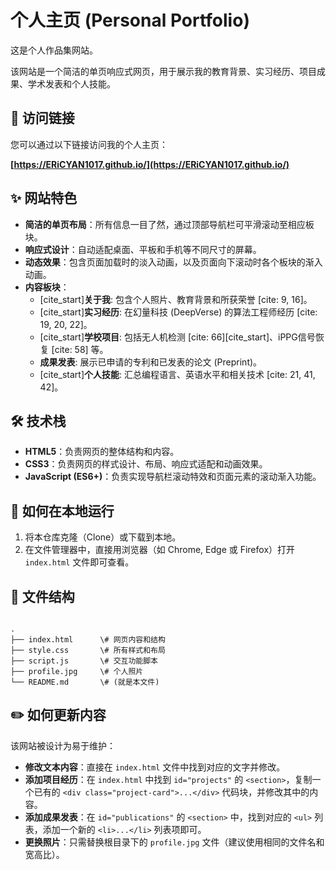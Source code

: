 # 个人主页 (Personal Portfolio)

这是个人作品集网站。

该网站是一个简洁的单页响应式网页，用于展示我的教育背景、实习经历、项目成果、学术发表和个人技能。

## 🚀 访问链接

您可以通过以下链接访问我的个人主页：

**[https://ERiCYAN1017.github.io/](https://ERiCYAN1017.github.io/)**

## ✨ 网站特色

* **简洁的单页布局**：所有信息一目了然，通过顶部导航栏可平滑滚动至相应板块。
* **响应式设计**：自动适配桌面、平板和手机等不同尺寸的屏幕。
* **动态效果**：包含页面加载时的淡入动画，以及页面向下滚动时各个板块的渐入动画。
* **内容板块**：
    * [cite_start]**关于我**: 包含个人照片、教育背景和所获荣誉 [cite: 9, 16]。
    * [cite_start]**实习经历**: 在幻量科技 (DeepVerse) 的算法工程师经历 [cite: 19, 20, 22]。
    * [cite_start]**学校项目**: 包括无人机检测 [cite: 66][cite_start]、iPPG信号恢复 [cite: 58] 等。
    * **成果发表**: 展示已申请的专利和已发表的论文 (Preprint)。
    * [cite_start]**个人技能**: 汇总编程语言、英语水平和相关技术 [cite: 21, 41, 42]。

## 🛠️ 技术栈

* **HTML5**：负责网页的整体结构和内容。
* **CSS3**：负责网页的样式设计、布局、响应式适配和动画效果。
* **JavaScript (ES6+)**：负责实现导航栏滚动特效和页面元素的滚动渐入功能。

## 📂 如何在本地运行

1.  将本仓库克隆（Clone）或下载到本地。
2.  在文件管理器中，直接用浏览器（如 Chrome, Edge 或 Firefox）打开 `index.html` 文件即可查看。

## 📄 文件结构

```

.
├── index.html      \# 网页内容和结构
├── style.css       \# 所有样式和布局
├── script.js       \# 交互功能脚本
├── profile.jpg     \# 个人照片
└── README.md       \# (就是本文件)

```

## ✏️ 如何更新内容

该网站被设计为易于维护：

* **修改文本内容**：直接在 `index.html` 文件中找到对应的文字并修改。
* **添加项目经历**：在 `index.html` 中找到 `id="projects"` 的 `<section>`，复制一个已有的 `<div class="project-card">...</div>` 代码块，并修改其中的内容。
* **添加成果发表**：在 `id="publications"` 的 `<section>` 中，找到对应的 `<ul>` 列表，添加一个新的 `<li>...</li>` 列表项即可。
* **更换照片**：只需替换根目录下的 `profile.jpg` 文件（建议使用相同的文件名和宽高比）。

